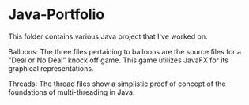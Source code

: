 # Java-Portfolio

This folder contains various Java project that I've worked on.

Balloons:
  The three files pertaining to balloons are the source files for a "Deal or No Deal" knock off game.  This game utilizes JavaFX for its graphical representations.
  
Threads:
  The thread files show a simplistic proof of concept of the foundations of multi-threading in Java.
